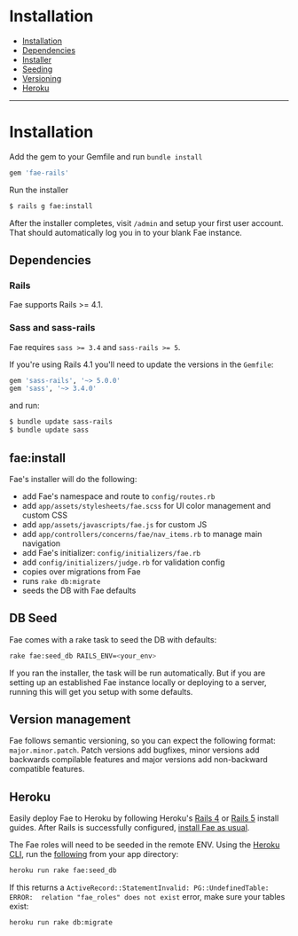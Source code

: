 # Installation

* [Installation](#installation)
* [Dependencies](#dependencies)
* [Installer](#faeinstall)
* [Seeding](#db-seed)
* [Versioning](#version-management)
* [Heroku](#heroku)

---

# Installation

Add the gem to your Gemfile and run `bundle install`

```ruby
gem 'fae-rails'
```
Run the installer

```bash
$ rails g fae:install
```

After the installer completes, visit `/admin` and setup your first user account. That should automatically log you in to your blank Fae instance.

## Dependencies

### Rails

Fae supports Rails >= 4.1.

### Sass and sass-rails

Fae requires `sass >= 3.4` and `sass-rails >= 5`.

If you're using Rails 4.1 you'll need to update the versions in the `Gemfile`:

```ruby
gem 'sass-rails', '~> 5.0.0'
gem 'sass', '~> 3.4.0'
```

and run:

```bash
$ bundle update sass-rails
$ bundle update sass
```

## fae:install

Fae's installer will do the following:

- add Fae's namespace and route to `config/routes.rb`
- add `app/assets/stylesheets/fae.scss` for UI color management and custom CSS
- add `app/assets/javascripts/fae.js` for custom JS
- add `app/controllers/concerns/fae/nav_items.rb` to manage main navigation
- add Fae's initializer: `config/initializers/fae.rb`
- add `config/initializers/judge.rb` for validation config
- copies over migrations from Fae
- runs `rake db:migrate`
- seeds the DB with Fae defaults

## DB Seed

Fae comes with a rake task to seed the DB with defaults:

```bash
rake fae:seed_db RAILS_ENV=<your_env>
```

If you ran the installer, the task will be run automatically. But if you are setting up an established Fae instance locally or deploying to a server, running this will get you setup with some defaults.

## Version management

Fae follows semantic versioning, so you can expect the following format: `major.minor.patch`. Patch versions add bugfixes, minor versions add backwards compilable features and major versions add non-backward compatible features.

## Heroku

Easily deploy Fae to Heroku by following Heroku's [Rails 4](https://devcenter.heroku.com/articles/getting-started-with-rails4) or [Rails 5](https://devcenter.heroku.com/articles/getting-started-with-rails5) install guides. After Rails is successfully configured, [install Fae as usual](#installation).

The Fae roles will need to be seeded in the remote ENV. Using the [Heroku CLI](https://toolbelt.heroku.com/), run the [following](https://devcenter.heroku.com/articles/rake) from your app directory:

```bash
heroku run rake fae:seed_db
```

If this returns a `ActiveRecord::StatementInvalid: PG::UndefinedTable: ERROR:  relation "fae_roles" does not exist` error, make sure your tables exist:

```bash
heroku run rake db:migrate
```
